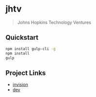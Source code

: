 # jhtv
> Johns Hopkins Technology Ventures

## Quickstart

```sh
npm install gulp-cli -g
npm install
gulp
```

## Project Links

* [invision](//projects.invisionapp.com/d/main?origin=v7#/projects/prototypes/17527455)
* [dev](//jhtv.dev.fastspot.com/)

